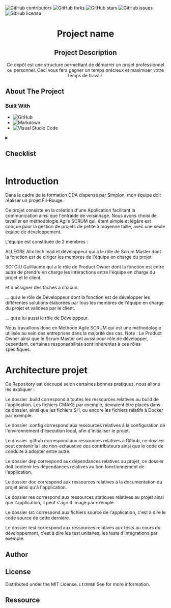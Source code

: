 ![GitHub contributors](https://img.shields.io/github/contributors/Simplon-hdf/structure-projet?style=for-the-badge)
![GitHub forks](https://img.shields.io/github/forks/Simplon-hdf/structure-projet?style=for-the-badge)
![GitHub stars](https://img.shields.io/github/stars/Simplon-hdf/structure-projet?style=for-the-badge)
![GitHub issues](https://img.shields.io/github/issues/Simplon-hdf/structure-projet?style=for-the-badge)
![GitHub license](https://img.shields.io/github/license/Simplon-hdf/structure-projet?style=for-the-badge)

<h1 align="center">Project name</h1>

<div align="center">

## Project Description

Ce dépôt est une structure permettant de démarrer un projet professionnel ou personnel. Ceci vous fera gagner un temps précieux et maximiser votre temps de travail.

</div>

## About The Project

### Built With

- ![GitHub](https://img.shields.io/badge/github-%23121011.svg?style=for-the-badge&logo=github&logoColor=white)
- ![Markdown](https://img.shields.io/badge/markdown-%23000000.svg?style=for-the-badge&logo=markdown&logoColor=white)
- ![Visual Studio Code](https://img.shields.io/badge/Visual%20Studio%20Code-0078d7.svg?style=for-the-badge&logo=visual-studio-code&logoColor=white)

<details>
<summary><h2>Checklist</h2></summary>

- [ ] **Choix de la méthodologie (Agile)**
- [ ] **Créer un repo Github**
- [ ] **Créer la structure du repo (Best practice)**

  - Dossier
    - [ ] .config
    - [ ] dep
    - [ ] doc
    - [ ] res
    - [ ] samples
    - [ ] tools
    - [ ] build
    - [ ] test
  - Fichier
    - [ ] LICENCE.md
    - [ ] README.md
    - [ ] .gitattributes
    - [ ] .gitignore
    - [ ] .gitmodules
    - [ ] .dockerignore

- [ ] **Mise en place du Readme**
- [ ] **Cadrage de la demande client**
  - [ ] Contexte / Enjeux / Problèmatique
  - [ ] Questions entretiens
  - [ ] Persona
  - [ ] Présentation (PowerPoint)
  - [ ] Mail de suivie / Proposition stratégique
- [ ] **Benchmark (Analyse de la concurence)**
- [ ] **Spécification fonctionnelle**
  - [ ] Règle de gestion
  - [ ] UML
    - [ ] Diagramme d'activité
    - [ ] Use case
    - [ ] Diagramme de séquence
    - [ ] Diagramme de classe
  - [ ] Merise
    - [ ] MCD
    - [ ] MLD
    - [ ] MPD
  - [ ] RBAC
- [ ] **Epic**
  - [ ] User Story
  - [ ] Product backlog (Tâches)
- [ ] **Jira**
- [ ] **Rituels agiles**

  - [ ] Sprint planning meeting
  - [ ] Stand up meeting
  - [ ] Sprint retrospective
  - [ ] Sprint Review

- [ ] **Démarrer les sprints**

</details>

# Introduction
Dans le cadre de la formation CDA dispensé par Simplon, mon équipe doit réaliser un projet Fil-Rouge.

Ce projet consiste en la création d'une Application facilitant la communication ainsi que l'entraide de voisinnage.
Nous avons choisi de tavailler en méthodologie Agile SCRUM qui, étant simple et légère est conçue pour la gestion de projets de petite à moyenne taille, avec une seule équipe de développement.

L'équipe est constituée de 2 membres :

ALLEGRE Alix tech lead et développeur qui a le rôle de Scrum Master dont la fonction est de diriger les membres de l'équipe en charge du projet

SOTGIU Guilllaume qui a le rôle de Product Owner dont la fonction est entre autre de prendre en charge les intéractions entre l'équipe en charge du projet et le client.

et d'assigner des tâches à chacun.

... qui a le rôle de Développeur dont la fonction est de développer les différentes solutions élaborées par tous
les membres de l'équipe en charge du projet et validées par le client.

... qui a lui aussi le rôle de Développeur.

Nous travaillons donc en Méthode Agile SCRUM qui est une méthodologie utilisée au sein des entreprises dans la majorité des cas.
Note : Le Product Owner ainsi que le Scrum Master ont aussi pour rôle de développer, cependant, certaines responsabilités sont inhérentes à ces rôles spécifiques.

# Architecture projet
Ce Repository est découpé selon certaines bonnes pratiques, nous allons les expliquer :

Le dossier .build correspond à toutes les ressources relatives au build de l'application.
Les fichiers CMAKE par exemple, devraient être placés dans ce dossier, ainsi que les fichiers SH,
ou encore les fichiers relatifs à Docker par exemple.

Le dossier .config correspond aux ressources relatives à la configuration de l'environnement
d'éxecution local, afin d'initialiser le projet.

Le dossier .github correspond aux ressources relatives à Github, ce dossier peut contenir
la liste non-exhaustive des contributeurs ainsi que le code de conduite à adopter entre autre.

Le dossier dep correspond aux dépendances relatives au projet, ce dossier doit contenir
les dépendances relatives au bon fonctionnement de l'application.

Le dossier doc correspond aux ressources relatives à la documentation du projet ainsi qu'à
l'application.

Le dossier res correspond aux ressources statiques relatives au projet ainsi que l'application,
il peut s'agir d'image par exemple.

Le dossier src correspond aux fichiers source de l'application, c'est à dire le code source
de cette dernière.

Le dossier test correspond aux ressources relatives aux tests au cours du développement,
c'est à dire les test unitaires, les tests d'intégrations par exemple.

## Author

## License

Distributed under the MIT License. `LICENSE` See for more information.

## Ressource
